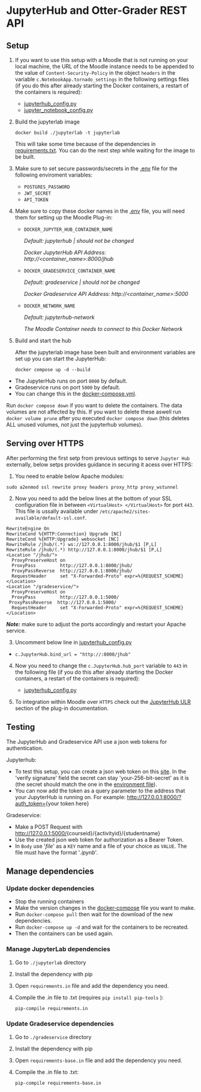 # JupyterHub and Otter-Grader REST API

## Setup

1. If you want to use this setup with a Moodle that is not running on your local machine, the URL of the Moodle instance needs to be appended to the value of `Content-Security-Policy` in the object `headers` in the variable `c.NotebookApp.tornado_settings` in the following settings files (if you do this after already starting the Docker containers, a restart of the containers is required):

   - [jupyterhub_config.py](./jupyterhub/jupyterhub_config.py?plain=1#L42)
   - [jupyter_notebook_config.py](./jupyterlab/jupyter_notebook_config.py?plain=1#L25)
  
1. Build the jupyterlab image

   ```shell
   docker build ./jupyterlab -t jupyterlab
   ```

   This will take some time because of the dependencies in [requirements.txt](./jupyterlab/requirements.txt).
   You can do the next step while waiting for the image to be built.

1. Make sure to set secure passwords/secrets in the [.env](./.env) file for the following enviroment variables:

   - `POSTGRES_PASSWORD`
   - `JWT_SECRET`
   - `API_TOKEN`

1. Make sure to copy these docker names in the [.env](./.env) file, you will need them for setting up the Moodle Plug-in:

   - `DOCKER_JUPYTER_HUB_CONTAINER_NAME`

      *Default: jupyterhub | should not be changed*

      *Docker JupyterHub API Address: http://&lt;container_name&gt;:8000/jhub*
   - `DOCKER_GRADESERVICE_CONTAINER_NAME`

      *Default: gradeservice | should not be changed*

      *Docker Gradeservice API Address: http://&lt;container_name&gt;:5000*
   - `DOCKER_NETWORK_NAME`

      *Default: jupyterhub-network*

      *The Moodle Container needs to connect to this Docker Network*

1. Build and start the hub

   After the jupyterlab image hase been built and environment variables are set up you can start the JupyterHub:

   ```shell
   docker compose up -d --build
   ```

- The JupyterHub runs on port `8000` by default.
- Gradeservice runs on port `5000` by default.
- You can change this in the [docker-compose.yml](./docker-compose.yml).

Run `docker compose down` if you want to delete the containers. The data volumes are not affected by this. If you want to delete these aswell run `docker volume prune` after you executed `docker compose down` (this deletes ALL unused volumes, not just the jupyterhub volumes).

## Serving over HTTPS

After performing the first setp from previous settings to serve ```Jupyter Hub``` externally, below setps provides guidance in securing it acess over HTTPS:
1. You need to enable below Apache modules:
  ```shell
  sudo a2enmod ssl rewrite proxy headers proxy_http proxy_wstunnel
  ```
2. Now you need to add the below lines at the bottom of your SSL configuration file in between ```<VirtualHost> </VirtualHost>``` for port ```443```. This file is ussally available under ```/etc/apache2/sites-available/default-ssl.conf```.

```shell
RewriteEngine On
RewriteCond %{HTTP:Connection} Upgrade [NC]
RewriteCond %{HTTP:Upgrade} websocket [NC]
RewriteRule /jhub/(.*) ws://127.0.0.1:8000/jhub/$1 [P,L]
RewriteRule /jhub/(.*) http://127.0.0.1:8000/jhub/$1 [P,L]
<Location "/jhub/">
  ProxyPreserveHost on
  ProxyPass         http://127.0.0.1:8000/jhub/
  ProxyPassReverse  http://127.0.0.1:8000/jhub/
  RequestHeader     set "X-Forwarded-Proto" expr=%{REQUEST_SCHEME}
</Location>
<Location "/gradeservice/">
  ProxyPreserveHost on
  ProxyPass         http://127.0.0.1:5000/
 ProxyPassReverse  http://127.0.0.1:5000/
  RequestHeader     set "X-Forwarded-Proto" expr=%{REQUEST_SCHEME}
</Location>
```

***Note:*** make sure to adjust the ports accordingly and restart your Apache service.

3. Uncomment below line in [jupyterhub_config.py](./jupyterhub/jupyterhub_config.py?plain=1#L42)

- ```c.JupyterHub.bind_url = "http://:8000/jhub"```

4. Now you need to change the ```c.JupyterHub.hub_port``` variable to ```443``` in the following file (if you do this after already starting the Docker containers, a restart of the containers is required):

   - [jupyterhub_config.py](./jupyterhub/jupyterhub_config.py?plain=1#L42)
  
5. To integration within Moodle over ```HTTPS``` check out the [JupyterHub ULR](https://github.com/SE-Stuttgart/moodle-mod_jupyter/blob/main/README.md) section of the plug-in documentation.

## Testing

The JupyterHub and Gradeservice API use a json web tokens for authentication.

Jupyterhub:

- To test this setup, you can create a json web token on this [site](https://jwt.io/#debugger-io).
  In the 'verify signature' field the secret can stay 'your-256-bit-secret' as it is (the secret should match the one in the [environment file](.env)).
- You can now add the token as a query parameter to the address that your JupyterHub is running on.
  For example: <http://127.0.0.1:8000/?auth_token=>{your token here}

Gradeservice:

- Make a POST Request with <http://127.0.0.1:5000/>{courseid}/{activityid}/{studentname}
- Use the created json web token for authorization as a Bearer Token.
- In `Body` use '_file_' as a `KEY` name and a file of your choice as `VALUE`. The file must have the format '_.ipynb_'.

## Manage dependencies

### Update docker dependencies

- Stop the running containers
- Make the version changes in the [docker-compose](docker-compose.yml) file you want to make.
- Run `docker-compose pull` then wait for the download of the new dependencies.
- Run `docker-compose up -d` and wait for the containers to be recreated.
- Then the containers can be used again.

### Manage JupyterLab dependencies

1. Go to `./jupyterlab` directory
1. Install the dependency with pip
1. Open `requirements.in` file and add the dependency you need.
1. Compile the .in file to .txt (requires `pip install pip-tools` ):

   ```sh
   pip-compile requirements.in
   ```

### Update Gradeservice dependencies

1. Go to `./gradeservice` directory
1. Install the dependency with pip
1. Open `requirements-base.in` file and add the dependency you need.
1. Compile the .in file to .txt:

   ```sh
   pip-compile requirements-base.in
   ```
